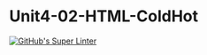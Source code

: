 # Unit4-02-HTML-ColdHot
[![GitHub's Super Linter](https://github.com/ICS20-Edward-McNamara/Unit4-02-HTML-ColdHot/workflows/GitHub's%20Super%20Linter/badge.svg)](https://github.com/ICS20-Edward-McNamara/Unit4-02-HTML-ColdHot/actions)